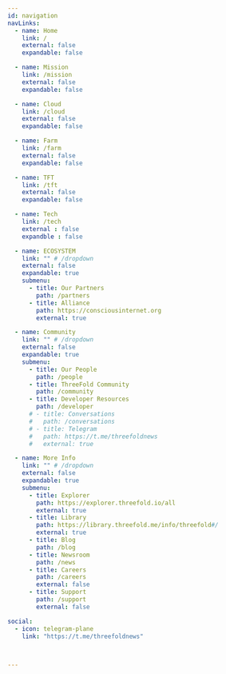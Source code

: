 ```yaml
---
id: navigation
navLinks:
  - name: Home
    link: /
    external: false
    expandable: false

  - name: Mission
    link: /mission
    external: false
    expandable: false

  - name: Cloud
    link: /cloud
    external: false
    expandable: false

  - name: Farm
    link: /farm
    external: false
    expandable: false

  - name: TFT
    link: /tft
    external: false
    expandable: false

  - name: Tech
    link: /tech
    external : false
    expandble : false

  - name: ECOSYSTEM 
    link: "" # /dropdown
    external: false
    expandable: true
    submenu:
      - title: Our Partners
        path: /partners
      - title: Alliance
        path: https://consciousinternet.org
        external: true

  - name: Community
    link: "" # /dropdown
    external: false
    expandable: true
    submenu:
      - title: Our People
        path: /people
      - title: ThreeFold Community
        path: /community
      - title: Developer Resources
        path: /developer
      # - title: Conversations
      #   path: /conversations
      # - title: Telegram
      #   path: https://t.me/threefoldnews
      #   external: true        

  - name: More Info
    link: "" # /dropdown
    external: false
    expandable: true
    submenu:
      - title: Explorer
        path: https://explorer.threefold.io/all
        external: true
      - title: Library
        path: https://library.threefold.me/info/threefold#/
        external: true         
      - title: Blog
        path: /blog
      - title: Newsroom
        path: /news
      - title: Careers
        path: /careers
        external: false
      - title: Support
        path: /support
        external: false

social:
  - icon: telegram-plane
    link: "https://t.me/threefoldnews"


   
---
```




